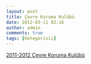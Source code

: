 ```yaml
---
layout: post
title: Çevre Koruma Kulübü
date: 2012-03-11 02:16
author: admin
comments: true
tags: [Ketegorisiz]
---
```

<a href="http://ggenel.googlecode.com/files/2011-2012%20%C3%87evre%20Koruma%20Kul%C3%BCb%C3%BC.rar">2011-2012 Çevre Koruma Kulübü</a>
